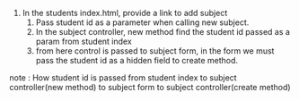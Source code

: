 1. In the students index.html, provide a link to add subject
    1. Pass student id as a parameter when calling new subject.
    2. In the subject controller, new method find the student id passed as a param from student index
    3. from here control is passed to subject form, in the form we must pass the student id as a hidden field to create method.

  note : How student id is passed from student index to subject controller(new method) to subject form to subject controller(create method)
